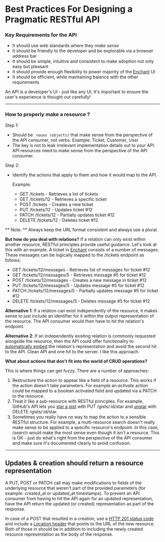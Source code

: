 # Best Practices For Designing a Pragmatic RESTful API



### Key Requirements for the API

- It should use web standards where they *make sense*
- It should be friendly to the developer and be explorable via a browser address bar
- It should be simple, intuitive and consistent to make adoption not only easy but pleasant
- It should provide enough flexibility to power majority of the [Enchant](http://www.enchant.com/) UI
- It should be efficient, while maintaining balance with the other requirements

An API is a developer's UI - just like any UI, it's important to ensure the user's experience is thought out carefully!

---

### How to properly make a resource ?

Step 1:

- Should be ` nouns (objects)` that make sense from the perspective of the API consumer, not verbs. Example: Ticket, Customer, User
- The key is not to leak irrelevant implementation details out to your API. API resources need to make sense from the perspective of the API consumer.

Step 2:

- Identify the actions that apply to them and how it would map to the API. 

  Example:

  - GET /tickets - Retrieves a list of tickets
  - GET /tickets/12 - Retrieves a specific ticket
  - POST /tickets - Creates a new ticket
  - PUT /tickets/12 - Updates ticket #12
  - PATCH /tickets/12 - Partially updates ticket #12
  - DELETE /tickets/12 - Deletes ticket #12



** Note: ** Always keep the URL format consistent and always use a plural. 

**But how do you deal with relations?** If a relation can only exist within another resource, RESTful principles provide useful guidance. Let's look at this with an example. A ticket in [Enchant](http://www.enchant.com/) consists of a number of messages. These messages can be logically mapped to the /tickets endpoint as follows:

- GET /tickets/12/messages - Retrieves list of messages for ticket #12
- GET /tickets/12/messages/5 - Retrieves message #5 for ticket #12
- POST /tickets/12/messages - Creates a new message in ticket #12
- PUT /tickets/12/messages/5 - Updates message #5 for ticket #12
- PATCH /tickets/12/messages/5 - Partially updates message #5 for ticket #12
- DELETE /tickets/12/messages/5 - Deletes message #5 for ticket #12

**Alternative 1**: If a relation can exist independently of the resource, it makes sense to just include an identifier for it within the output representation of the resource. The API consumer would then have to hit the relation's endpoint.

**Alternative 2**: If an independently existing relation is commonly requested alongside the resource, then the API could offer functionality to [automatically embed](https://www.vinaysahni.com/best-practices-for-a-pragmatic-restful-api#autoloading) the relation's representation and avoid the second hit to the API. Clean API and one hit to the server. I like this approach.

**What about actions that don't fit into the world of CRUD operations?**

This is where things can get fuzzy. There are a number of approaches:

1. Restructure the action to appear like a field of a resource. This works if the action doesn't take parameters. For example an *activate* action could be mapped to a boolean activated field and updated via a PATCH to the resource.
2. Treat it like a sub-resource with RESTful principles. For example, GitHub's API lets you [star a gist](http://developer.github.com/v3/gists/#star-a-gist) with PUT /gists/:id/star and [unstar](http://developer.github.com/v3/gists/#unstar-a-gist) with DELETE /gists/:id/star.
3. Sometimes you really have no way to map the action to a sensible RESTful structure. For example, a multi-resource search doesn't really make sense to be applied to a specific resource's endpoint. In this case, /search would make the most sense even though it isn't a resource. This is OK - just do what's right from the perspective of the API consumer and make sure it's documented clearly to avoid confusion.

---

## Updates & creation should return a resource representation

A PUT, POST or PATCH call may make modifications to fields of the underlying resource that weren't part of the provided parameters (for example: created_at or updated_at timestamps). To prevent an API consumer from having to hit the API again for an updated representation, have the API return the updated (or created) representation as part of the response.

In case of a POST that resulted in a creation, use a [HTTP 201 status code](http://www.w3.org/Protocols/rfc2616/rfc2616-sec9.html#sec9.5) and include a [Location header](http://www.w3.org/Protocols/rfc2616/rfc2616-sec14.html#sec14.30) that points to the URL of the new resource. Both of those in should be in addition to including the newly created resource representation as the body of the response.
